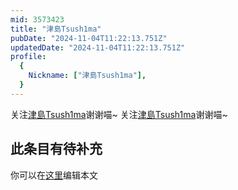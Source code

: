 ```yaml
---
mid: 3573423
title: "津島Tsush1ma"
pubDate: "2024-11-04T11:22:13.751Z"
updatedDate: "2024-11-04T11:22:13.751Z"
profile:
  {
    Nickname: ["津島Tsush1ma"],
  }
---
```


关注[津島Tsush1ma](https://space.bilibili.com/3573423)谢谢喵~ 关注[津島Tsush1ma](https://space.bilibili.com/3573423)谢谢喵~

## 此条目有待补充
你可以在[这里](https://github.com/Yuhanawa/VTuber.ICU/edit/master/src/content/v/津島Tsush1ma/index.md)编辑本文
